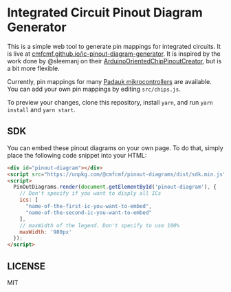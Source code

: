 # Integrated Circuit Pinout Diagram Generator

This is a simple web tool to generate pin mappings for integrated circuits.
It is live at [cmfcmf.github.io/ic-pinout-diagram-generator](https://cmfcmf.github.io/ic-pinout-diagram-generator).
It is inspired by the work done by @sleemanj on their [ArduinoOrientedChipPinoutCreator](https://github.com/sleemanj/ArduinoOrientedChipPinoutCreator), but is a bit more flexible.

Currently, pin mappings for many [Padauk mikrocontrollers](http://www.padauk.com.tw) are available.
You can add your own pin mappings by editing `src/chips.js`.

To preview your changes, clone this repository, install `yarn`, and run `yarn install` and `yarn start`.

## SDK

You can embed these pinout diagrams on your own page. To do that, simply place the following code snippet into your HTML:

```html
<div id="pinout-diagram"></div>
<script src="https://unpkg.com/@cmfcmf/pinout-diagrams/dist/sdk.min.js"></script>
<script>
  PinOutDiagrams.render(document.getElementById('pinout-diagram'), {
    // Don't specify if you want to disply all ICs
    ics: [
      "name-of-the-first-ic-you-want-to-embed",
      "name-of-the-second-ic-you-want-to-embed"
    ],
    // maxWidth of the legend. Don't specify to use 100%
    maxWidth: '980px'
  });
</script>
```

## LICENSE

MIT
